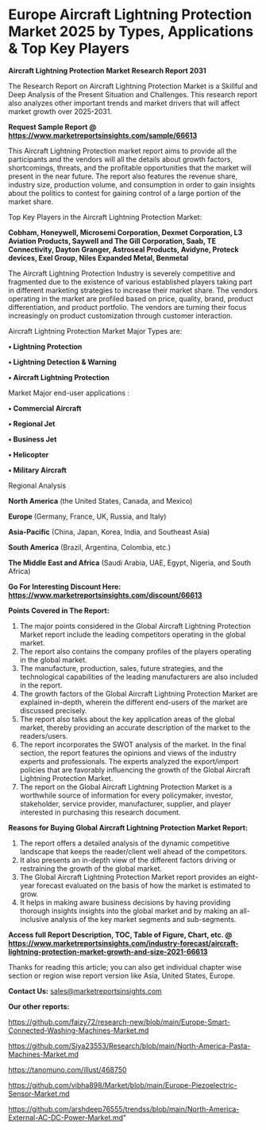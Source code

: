 # Europe Aircraft Lightning Protection Market 2025 by Types, Applications & Top Key Players

<strong>Aircraft Lightning Protection Market Research Report 2031</strong>

The Research Report on Aircraft Lightning Protection Market is a Skillful and Deep Analysis of the Present Situation and Challenges. This research report also analyzes other important trends and market drivers that will affect market growth over 2025-2031.

<strong>Request Sample Report @ <a href=https://www.marketreportsinsights.com/sample/66613>https://www.marketreportsinsights.com/sample/66613</a></strong>

This Aircraft Lightning Protection market report aims to provide all the participants and the vendors will all the details about growth factors, shortcomings, threats, and the profitable opportunities that the market will present in the near future. The report also features the revenue share, industry size, production volume, and consumption in order to gain insights about the politics to contest for gaining control of a large portion of the market share.

Top Key Players in the Aircraft Lightning Protection Market:

<strong>Cobham, Honeywell, Microsemi Corporation, Dexmet Corporation, L3 Aviation Products, Saywell and The Gill Corporation, Saab, TE Connectivity, Dayton Granger, Astroseal Products, Avidyne, Proteck devices, Exel Group, Niles Expanded Metal, Benmetal</strong>

The Aircraft Lightning Protection Industry is severely competitive and fragmented due to the existence of various established players taking part in different marketing strategies to increase their market share. The vendors operating in the market are profiled based on price, quality, brand, product differentiation, and product portfolio. The vendors are turning their focus increasingly on product customization through customer interaction.

Aircraft Lightning Protection Market Major Types are:

<strong>• Lightning Protection

• Lightning Detection & Warning

• Aircraft Lightning Protection</strong>

Market Major end-user applications :

<strong>• Commercial Aircraft

• Regional Jet

• Business Jet

• Helicopter

• Military Aircraft</strong>

Regional Analysis

</u><strong><b>North America</b></strong> (the United States, Canada, and Mexico)

<strong><b>Europe </b></strong>(Germany, France, UK, Russia, and Italy)

<strong><b>Asia-Pacific</b></strong> (China, Japan, Korea, India, and Southeast Asia)

<strong><b>South America</b></strong> (Brazil, Argentina, Colombia, etc.)

<strong><b>The Middle East and Africa</b></strong> (Saudi Arabia, UAE, Egypt, Nigeria, and South Africa)

<strong>Go For Interesting Discount Here: <a href=https://www.marketreportsinsights.com/discount/66613>https://www.marketreportsinsights.com/discount/66613</a></strong>

<strong>Points Covered in The Report:</strong>
<ol>
  <li>The major points considered in the Global Aircraft Lightning Protection Market report include the leading competitors operating in the global market.</li>
  <li>The report also contains the company profiles of the players operating in the global market.</li>
  <li>The manufacture, production, sales, future strategies, and the technological capabilities of the leading manufacturers are also included in the report.</li>
  <li>The growth factors of the Global Aircraft Lightning Protection Market are explained in-depth, wherein the different end-users of the market are discussed precisely.</li>
  <li>The report also talks about the key application areas of the global market, thereby providing an accurate description of the market to the readers/users.</li>
  <li>The report incorporates the SWOT analysis of the market. In the final section, the report features the opinions and views of the industry experts and professionals. The experts analyzed the export/import policies that are favorably influencing the growth of the Global Aircraft Lightning Protection Market.</li>
  <li>The report on the Global Aircraft Lightning Protection Market is a worthwhile source of information for every policymaker, investor, stakeholder, service provider, manufacturer, supplier, and player interested in purchasing this research document.</li>
</ol>
<strong>Reasons for Buying Global Aircraft Lightning Protection Market Report:</strong>

<ol>
  <li>The report offers a detailed analysis of the dynamic competitive landscape that keeps the reader/client well ahead of the competitors.</li>
  <li>It also presents an in-depth view of the different factors driving or restraining the growth of the global market.</li>
  <li>The Global Aircraft Lightning Protection Market report provides an eight-year forecast evaluated on the basis of how the market is estimated to grow.</li>
  <li>It helps in making aware business decisions by having providing thorough insights insights into the global market and by making an all-inclusive analysis of the key market segments and sub-segments.</li>
</ol>
<strong>Access full Report Description, TOC, Table of Figure, Chart, etc. @ <a href=https://www.marketreportsinsights.com/industry-forecast/aircraft-lightning-protection-market-growth-and-size-2021-66613>https://www.marketreportsinsights.com/industry-forecast/aircraft-lightning-protection-market-growth-and-size-2021-66613</a></strong>


Thanks for reading this article; you can also get individual chapter wise section or region wise report version like Asia, United States, Europe.

<strong>Contact Us:</strong>
sales@marketreportsinsights.com

<strong>Our other reports:</strong>

<a href=https://github.com/faizy72/research-new/blob/main/Europe-Smart-Connected-Washing-Machines-Market.md>https://github.com/faizy72/research-new/blob/main/Europe-Smart-Connected-Washing-Machines-Market.md</a>

<a href=https://github.com/Siya23553/Research/blob/main/North-America-Pasta-Machines-Market.md>https://github.com/Siya23553/Research/blob/main/North-America-Pasta-Machines-Market.md</a>

<a href=https://tanomuno.com/illust/468750>https://tanomuno.com/illust/468750</a>

<a href=https://github.com/vibha898/Market/blob/main/Europe-Piezoelectric-Sensor-Market.md>https://github.com/vibha898/Market/blob/main/Europe-Piezoelectric-Sensor-Market.md</a>

<a href=https://github.com/arshdeep76555/trendss/blob/main/North-America-External-AC-DC-Power-Market.md>https://github.com/arshdeep76555/trendss/blob/main/North-America-External-AC-DC-Power-Market.md</a>"
